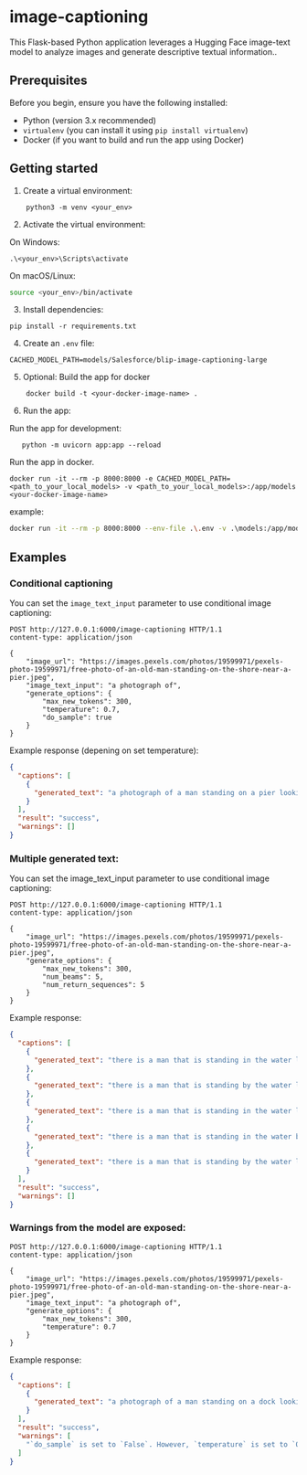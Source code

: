 # image-captioning

This Flask-based Python application leverages a Hugging Face image-text model to analyze images and generate descriptive textual information..

## Prerequisites

Before you begin, ensure you have the following installed:

- Python (version 3.x recommended)
- `virtualenv` (you can install it using `pip install virtualenv`)
- Docker (if you want to build and run the app using Docker)

## Getting started

1. Create a virtual environment:

```pwsh
    python3 -m venv <your_env>
```

2. Activate the virtual environment:

On Windows:

```pwsh
.\<your_env>\Scripts\activate
```

On macOS/Linux:

```bash
source <your_env>/bin/activate
```

3. Install dependencies:

```pwsh
pip install -r requirements.txt
```

4. Create an `.env` file:

```
CACHED_MODEL_PATH=models/Salesforce/blip-image-captioning-large
```

5. Optional: Build the app for docker

```pwsh
    docker build -t <your-docker-image-name> .
```

6. Run the app:

Run the app for development:

```pwsh
   python -m uvicorn app:app --reload
```

Run the app in docker.

```pwsh
docker run -it --rm -p 8000:8000 -e CACHED_MODEL_PATH=<path_to_your_local_models> -v <path_to_your_local_models>:/app/models <your-docker-image-name>
```

example:

```bash
docker run -it --rm -p 8000:8000 --env-file .\.env -v .\models:/app/models  uvicorn-app
```

## Examples

### Conditional captioning

You can set the `image_text_input` parameter to use conditional image captioning:

```http
POST http://127.0.0.1:6000/image-captioning HTTP/1.1
content-type: application/json

{
    "image_url": "https://images.pexels.com/photos/19599971/pexels-photo-19599971/free-photo-of-an-old-man-standing-on-the-shore-near-a-pier.jpeg",
    "image_text_input": "a photograph of",
    "generate_options": {
        "max_new_tokens": 300,
        "temperature": 0.7,
        "do_sample": true
    }
}
```

Example response (depening on set temperature):

```json
{
  "captions": [
    {
      "generated_text": "a photograph of a man standing on a pier looking at a boat"
    }
  ],
  "result": "success",
  "warnings": []
}
```

### Multiple generated text:

You can set the image_text_input parameter to use conditional image captioning:

```http
POST http://127.0.0.1:6000/image-captioning HTTP/1.1
content-type: application/json

{
    "image_url": "https://images.pexels.com/photos/19599971/pexels-photo-19599971/free-photo-of-an-old-man-standing-on-the-shore-near-a-pier.jpeg",
    "generate_options": {
        "max_new_tokens": 300,
        "num_beams": 5,
        "num_return_sequences": 5
    }
}
```

Example response:

```json
{
  "captions": [
    {
      "generated_text": "there is a man that is standing in the water looking at the water"
    },
    {
      "generated_text": "there is a man that is standing by the water looking at the water"
    },
    {
      "generated_text": "there is a man that is standing in the water looking at a boat"
    },
    {
      "generated_text": "there is a man that is standing in the water by the dock"
    },
    {
      "generated_text": "there is a man that is standing by the water looking at something"
    }
  ],
  "result": "success",
  "warnings": []
}
```

### Warnings from the model are exposed:

```http
POST http://127.0.0.1:6000/image-captioning HTTP/1.1
content-type: application/json

{
    "image_url": "https://images.pexels.com/photos/19599971/pexels-photo-19599971/free-photo-of-an-old-man-standing-on-the-shore-near-a-pier.jpeg",
    "image_text_input": "a photograph of",
    "generate_options": {
        "max_new_tokens": 300,
        "temperature": 0.7
    }
}
```

Example response:

```json
{
  "captions": [
    {
      "generated_text": "a photograph of a man standing on a dock looking out at the water"
    }
  ],
  "result": "success",
  "warnings": [
    "`do_sample` is set to `False`. However, `temperature` is set to `0.7` -- this flag is only used in sample-based generation modes. You should set `do_sample=True` or unset `temperature`."
  ]
}
```
